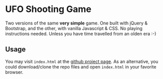 # UFO Shooting Game

Two versions of the same **very simple** game. One built with jQuery &
Bootstrap, and the other, with vanilla Javascript & CSS. No playing
instructions needed. Unless you have time travelled from an olden era :-)

## Usage

You may visit `index.html` at the
[github project page](http://www.nikosath.space/thecosmicbang-ufo-shooting-game/).
As an alternative, you could download/clone the repo files and open
`index.html` in your favorite browser.
